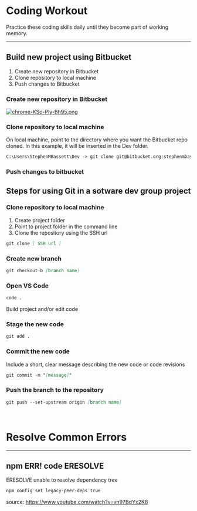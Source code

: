 # Coding Workout
Practice these coding skills daily until they become part of working memory.

*****

## Build new project using Bitbucket

1. Create new repository in Bitbucket
2. Clone repository to local machine
3. Push changes to Bitbucket

### Create new repository in Bitbucket

[![chrome-KSo-Ply-Bh95.png](https://i.postimg.cc/G2hVJSqq/chrome-KSo-Ply-Bh95.png)](https://postimg.cc/SX3gmV0M)



### Clone repository to local machine
On local machine, point to the directory where you want the Bitbucket repo cloned. In this example, it will be inserted in the Dev folder.

```markdown
C:\Users\StephenMBassett\Dev -> git clone git@bitbucket.org:stephenmbassett/my-new-project.git
```




### Push changes to bitbucket



## Steps for using Git in a sotware dev group project


### Clone repository to local machine

1. Create project folder
2. Point to project folder in the command line
3. Clone the repository using the SSH url

```markdown
git clone [ SSH url ]
```

### Create new branch

```markdown
git checkout-b [branch name]
```

### Open VS Code

```markdown
code .
```

Build project and/or edit code

### Stage the new code

```markdown
git add .
```

### Commit the new code
Include a short, clear message describing the new code or code revisions

```markdown
git commit -m "[message]"
```
### Push the branch to the repository
 
```markdown
git push --set-upstream origin [branch name]
```
<br>

# Resolve Common Errors

*****

## npm ERR! code ERESOLVE
ERESOLVE unable to resolve dependency tree


```markdown
npm config set legacy-peer-deps true
```

source: https://www.youtube.com/watch?v=vn97BdYx2K8

<!--- Comments
Create a new repository on the command line

```markdown
git init
git add README.md
git commit -m "first commit"
git branch -M main
git remote add origin git@github.com:[GitHub account]/[Repo name].git
git push -u origin main
```

…or push an existing repository from the command line

```markdown
git remote add origin git@github.com:[GitHub account]/[Repo name].git
git branch -M main
git push -u origin main
```
-->

<!--- Comments

```markdown
# Header 1
## Header 2
### Header 3

- Bulleted
- List

1. Numbered
2. List

**Bold** and _Italic_ and `Code` text

[Link](url) and ![Image](src)
```

-->



